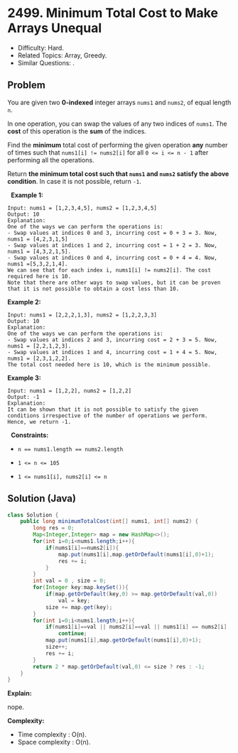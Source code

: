 # 2499. Minimum Total Cost to Make Arrays Unequal

- Difficulty: Hard.
- Related Topics: Array, Greedy.
- Similar Questions: .

## Problem

You are given two **0-indexed** integer arrays ```nums1``` and ```nums2```, of equal length ```n```.

In one operation, you can swap the values of any two indices of ```nums1```. The **cost** of this operation is the **sum** of the indices.

Find the **minimum** total cost of performing the given operation **any** number of times such that ```nums1[i] != nums2[i]``` for all ```0 <= i <= n - 1``` after performing all the operations.

Return **the **minimum total cost** such that **```nums1``` and ```nums2```** satisfy the above condition**. In case it is not possible, return ```-1```.

 
**Example 1:**

```
Input: nums1 = [1,2,3,4,5], nums2 = [1,2,3,4,5]
Output: 10
Explanation: 
One of the ways we can perform the operations is:
- Swap values at indices 0 and 3, incurring cost = 0 + 3 = 3. Now, nums1 = [4,2,3,1,5]
- Swap values at indices 1 and 2, incurring cost = 1 + 2 = 3. Now, nums1 = [4,3,2,1,5].
- Swap values at indices 0 and 4, incurring cost = 0 + 4 = 4. Now, nums1 =[5,3,2,1,4].
We can see that for each index i, nums1[i] != nums2[i]. The cost required here is 10.
Note that there are other ways to swap values, but it can be proven that it is not possible to obtain a cost less than 10.
```

**Example 2:**

```
Input: nums1 = [2,2,2,1,3], nums2 = [1,2,2,3,3]
Output: 10
Explanation: 
One of the ways we can perform the operations is:
- Swap values at indices 2 and 3, incurring cost = 2 + 3 = 5. Now, nums1 = [2,2,1,2,3].
- Swap values at indices 1 and 4, incurring cost = 1 + 4 = 5. Now, nums1 = [2,3,1,2,2].
The total cost needed here is 10, which is the minimum possible.
```

**Example 3:**

```
Input: nums1 = [1,2,2], nums2 = [1,2,2]
Output: -1
Explanation: 
It can be shown that it is not possible to satisfy the given conditions irrespective of the number of operations we perform.
Hence, we return -1.
```

 
**Constraints:**


	
- ```n == nums1.length == nums2.length```
	
- ```1 <= n <= 105```
	
- ```1 <= nums1[i], nums2[i] <= n```



## Solution (Java)

```java
class Solution {
    public long minimumTotalCost(int[] nums1, int[] nums2) {
        long res = 0;
        Map<Integer,Integer> map = new HashMap<>();
        for(int i=0;i<nums1.length;i++){
            if(nums1[i]==nums2[i]){
                map.put(nums1[i],map.getOrDefault(nums1[i],0)+1);
                res += i;
            }
        }
        int val = 0 , size = 0;
        for(Integer key:map.keySet()){
            if(map.getOrDefault(key,0) >= map.getOrDefault(val,0))
                val = key;
            size += map.get(key);
        }
        for(int i=0;i<nums1.length;i++){
            if(nums1[i]==val || nums2[i]==val || nums1[i] == nums2[i] || size >= 2 * map.getOrDefault(val,0))
                continue;
            map.put(nums1[i],map.getOrDefault(nums1[i],0)+1);
            size++;
            res += i;
        }
        return 2 * map.getOrDefault(val,0) <= size ? res : -1;
    }
}
```

**Explain:**

nope.

**Complexity:**

* Time complexity : O(n).
* Space complexity : O(n).
